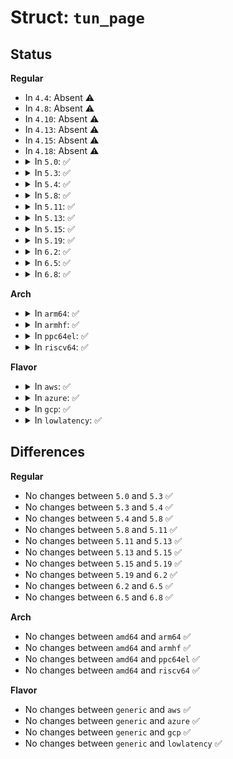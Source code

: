# Struct: <code>tun_page</code>

## Status
<b>Regular</b>
<ul>
<li>
In <code>4.4</code>: Absent ⚠️
</li>
<li>
In <code>4.8</code>: Absent ⚠️
</li>
<li>
In <code>4.10</code>: Absent ⚠️
</li>
<li>
In <code>4.13</code>: Absent ⚠️
</li>
<li>
In <code>4.15</code>: Absent ⚠️
</li>
<li>
In <code>4.18</code>: Absent ⚠️
</li>
<li>
<details>
<summary>In <code>5.0</code>: ✅</summary>

```c
struct tun_page {
    struct page *page;
    int count;
};
```
</details>
</li>
<li>
<details>
<summary>In <code>5.3</code>: ✅</summary>

```c
struct tun_page {
    struct page *page;
    int count;
};
```
</details>
</li>
<li>
<details>
<summary>In <code>5.4</code>: ✅</summary>

```c
struct tun_page {
    struct page *page;
    int count;
};
```
</details>
</li>
<li>
<details>
<summary>In <code>5.8</code>: ✅</summary>

```c
struct tun_page {
    struct page *page;
    int count;
};
```
</details>
</li>
<li>
<details>
<summary>In <code>5.11</code>: ✅</summary>

```c
struct tun_page {
    struct page *page;
    int count;
};
```
</details>
</li>
<li>
<details>
<summary>In <code>5.13</code>: ✅</summary>

```c
struct tun_page {
    struct page *page;
    int count;
};
```
</details>
</li>
<li>
<details>
<summary>In <code>5.15</code>: ✅</summary>

```c
struct tun_page {
    struct page *page;
    int count;
};
```
</details>
</li>
<li>
<details>
<summary>In <code>5.19</code>: ✅</summary>

```c
struct tun_page {
    struct page *page;
    int count;
};
```
</details>
</li>
<li>
<details>
<summary>In <code>6.2</code>: ✅</summary>

```c
struct tun_page {
    struct page *page;
    int count;
};
```
</details>
</li>
<li>
<details>
<summary>In <code>6.5</code>: ✅</summary>

```c
struct tun_page {
    struct page *page;
    int count;
};
```
</details>
</li>
<li>
<details>
<summary>In <code>6.8</code>: ✅</summary>

```c
struct tun_page {
    struct page *page;
    int count;
};
```
</details>
</li>
</ul>
<b>Arch</b>
<ul>
<li>
<details>
<summary>In <code>arm64</code>: ✅</summary>

```c
struct tun_page {
    struct page *page;
    int count;
};
```
</details>
</li>
<li>
<details>
<summary>In <code>armhf</code>: ✅</summary>

```c
struct tun_page {
    struct page *page;
    int count;
};
```
</details>
</li>
<li>
<details>
<summary>In <code>ppc64el</code>: ✅</summary>

```c
struct tun_page {
    struct page *page;
    int count;
};
```
</details>
</li>
<li>
<details>
<summary>In <code>riscv64</code>: ✅</summary>

```c
struct tun_page {
    struct page *page;
    int count;
};
```
</details>
</li>
</ul>
<b>Flavor</b>
<ul>
<li>
<details>
<summary>In <code>aws</code>: ✅</summary>

```c
struct tun_page {
    struct page *page;
    int count;
};
```
</details>
</li>
<li>
<details>
<summary>In <code>azure</code>: ✅</summary>

```c
struct tun_page {
    struct page *page;
    int count;
};
```
</details>
</li>
<li>
<details>
<summary>In <code>gcp</code>: ✅</summary>

```c
struct tun_page {
    struct page *page;
    int count;
};
```
</details>
</li>
<li>
<details>
<summary>In <code>lowlatency</code>: ✅</summary>

```c
struct tun_page {
    struct page *page;
    int count;
};
```
</details>
</li>
</ul>

## Differences
<b>Regular</b>
<ul>
<li>
No changes between <code>5.0</code> and <code>5.3</code> ✅
</li>
<li>
No changes between <code>5.3</code> and <code>5.4</code> ✅
</li>
<li>
No changes between <code>5.4</code> and <code>5.8</code> ✅
</li>
<li>
No changes between <code>5.8</code> and <code>5.11</code> ✅
</li>
<li>
No changes between <code>5.11</code> and <code>5.13</code> ✅
</li>
<li>
No changes between <code>5.13</code> and <code>5.15</code> ✅
</li>
<li>
No changes between <code>5.15</code> and <code>5.19</code> ✅
</li>
<li>
No changes between <code>5.19</code> and <code>6.2</code> ✅
</li>
<li>
No changes between <code>6.2</code> and <code>6.5</code> ✅
</li>
<li>
No changes between <code>6.5</code> and <code>6.8</code> ✅
</li>
</ul>
<b>Arch</b>
<ul>
<li>
No changes between <code>amd64</code> and <code>arm64</code> ✅
</li>
<li>
No changes between <code>amd64</code> and <code>armhf</code> ✅
</li>
<li>
No changes between <code>amd64</code> and <code>ppc64el</code> ✅
</li>
<li>
No changes between <code>amd64</code> and <code>riscv64</code> ✅
</li>
</ul>
<b>Flavor</b>
<ul>
<li>
No changes between <code>generic</code> and <code>aws</code> ✅
</li>
<li>
No changes between <code>generic</code> and <code>azure</code> ✅
</li>
<li>
No changes between <code>generic</code> and <code>gcp</code> ✅
</li>
<li>
No changes between <code>generic</code> and <code>lowlatency</code> ✅
</li>
</ul>
